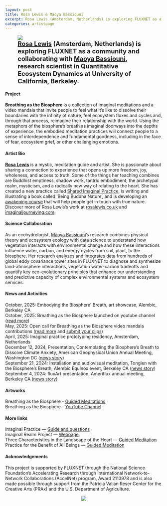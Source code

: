 ```yaml
---
layout: post
title: Rosa Lewis & Maoya Bassiouni
excerpt: Rosa Lewis (Amsterdam, Netherlands) is exploring FLUXNET as a community and collaborating with Maoya Bassiouni, Researcher in Quantitative Ecosystem Dynamics at University of California, Berkeley
categories: artistpage
---
```


<figure class="half">
	<img src="https://fluxnetart.github.io/images/Rosa_Maoya.png">
	<figcaption style="font-size: 20;"><b> <a href="https://rosalewis.co.uk/">Rosa Lewis</a> (Amsterdam, Netherlands) is exploring FLUXNET as a community and collaborating with <a href="https://maoyab.github.io/">Maoya Bassiouni</a>, research scientist in Quantitative Ecosystem Dynamics at University of California, Berkeley.</b></figcaption>
</figure>


<h4>Project</h4>

<b>Breathing as the Biosphere</b> is a collection of imaginal meditations and a video mandala that invite people to feel what it’s like to dissolve their boundaries with the infinity of nature, feel ecosystem fluxes and cycles and, through that process, reimagine their relationship with the world. Using the metaphors of the biosphere’s breath as imaginal doorways into the depths of experience, the embodied meditation practices will connect people to a sense of interdependence and fundamental goodness, including in the face of fear, ecosystem grief, or other challenging emotions.


<h4>Artist Bio</h4>

<b><a href="https://rosalewis.co.uk/">Rosa Lewis</a></b>  is a mystic, meditation guide and artist. She is passionate about sharing a connection to experience that opens up more freedom, joy, wholeness, and access to truth. Some of the things her teaching combines are Buddhist emptiness, shadow work, tantric embodiment, the archetypal realm, mysticism, and a radically new way of relating to the heart. She has created a new practice called <a href="https://rosalewis.co.uk/for-groups/shared-imaginal-practice/">Shared Imaginal Practice</a>, is writing and illustrating a book called ‘Being Buddha Nature’, and is developing an <a href="https://rosalewis.co.uk/awakening-course/">awakening course</a> that will help people get in touch with true nature. Discover more of Rosa Lewis’s work at <a href="https://rosalewis.co.uk">rosalewis.co.uk</a> and <a href="https://imaginaljourneying.com">imaginaljourneying.com</a>.


<h4>Science Collaboration</h4>

As an ecohydrologist, <a href="https://maoyab.github.io/">Maoya Bassiouni</a>’s research combines physical theory and ecosystem ecology with data science to understand how vegetation interacts with environmental change and how these interactions influence water, carbon, and energy cycles from soil, plant, to the biosphere. Her research analyzes and integrates data from hundreds of global eddy covariance tower sites in FLUXNET to diagnose and synthesize land-atmosphere interactions, vegetation water-carbon tradeoffs and quantify key eco-evolutionary principles that enhance our understanding and predictive capacity of complex environmental systems and ecosystem services.


<h4>News and Activities</h4>

<figcaption>

October, 2025: Embodying the Biosphere' Breath, art showcase, Alembic, Berkeley CA<br>
October, 2025: Breathing as the Biosphere launched on youtube channel (<a href="https://fluxnetart.github.io/biospherevideo/">read more</a>)<br>
May, 2025: Open call for Breathing as the Biosphere video mandala contributions (<a href="https://fluxnetart.github.io/videos-wanted/">read more</a> and <a href = "https://docs.google.com/forms/d/e/1FAIpQLSevtYR2QpXfNzljdsmP_QWuDCDD0HXeejRfvx-12NXhg8c8RQ/viewform">submit your clips</a>)<br>
April, 2025: Imaginal practice prototyping residency, Amsterdam, Netherlands<br>
December 12, 2024, Presentation, Contemplating the Biosphere’s Breath to Dissolve Climate Anxiety, American Geophysical Union Annual Meeting, Washington DC (<a href="https://fluxnetart.github.io/agumeeting/">news story</a>)<br>
September 21, 2024: Installation and audiovisual meditation, Tonglen with the Biosphere’s Breath, Alembic Equinox event, Berkeley CA (<a href="https://fluxnetart.github.io/alembic/">news story</a>)<br>
September 4, 2024: fluxArt presentation, Ameriflux annual meeting, Berkeley CA (<a href="https://fluxnetart.github.io/amerifluxmeeting/">news story</a>)<br>
</figcaption>


<h4>Artworks</h4>

<figcaption>
Breathing as the Biosphere - <a href="https://biosphere-breath.github.io/">Guided Meditations</a><br>
Breathing as the Biosphere - <a href="https://www.youtube.com/@BreathingastheBiosphere">YouTube Channel</a><br>


<h4>More links</h4>
Imaginal Practice — <a href="https://rosalewis.co.uk/imaginal-practice-overview/">Guide and questions</a><br>
Imaginal Realm Project — <a href="https://imaginaljourneying.com/">Webpage</a><br>
Three Characteristics in the Landscape of the Heart — <a href="https://youtu.be/dJB5jsjp1c0">Guided Meditation</a><br>
Practice for the Benefit of All Beings — <a href="https://www.youtube.com/watch?v=3g-0GFzL8Yc">Guided Meditation</a><br>
</figcaption>


<h4>Acknowledgements</h4>

<figcaption>
This project is supported by FLUXNET through the National Science Foundation’s Accelerating Research through International Network-to-Network Collaborations (AccelNet) program, Award 2113978 and is also made possible through support from the Patricia Valian Reser Center for the Creative Arts (PRAx) and the U.S. Department of Agriculture.
</figcaption>

<figure style="text-align: center;">
  <img src="https://fluxnetart.github.io/images/logos.png">
</figure>


